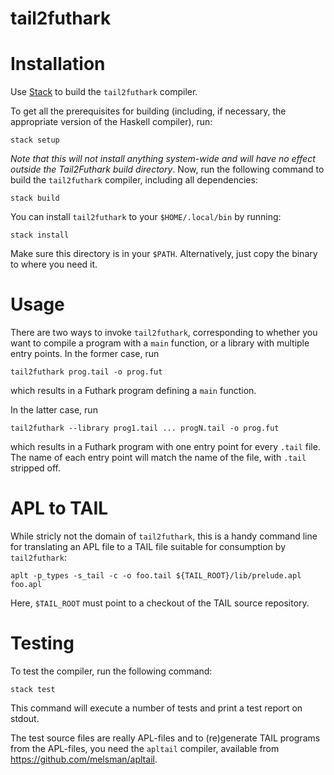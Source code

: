 # tail2futhark


Installation
============

Use [Stack](http://haskellstack.org) to build the `tail2futhark` compiler.

To get all the prerequisites for building (including, if necessary,
the appropriate version of the Haskell compiler), run:

    stack setup

*Note that this will not install anything system-wide and will have no
effect outside the Tail2Futhark build directory*.  Now, run the
following command to build the `tail2futhark` compiler, including all
dependencies:

    stack build

You can install `tail2futhark` to your `$HOME/.local/bin`
by running:

    stack install

Make sure this directory is in your `$PATH`.  Alternatively, just copy
the binary to where you need it.

Usage
=====

There are two ways to invoke `tail2futhark`, corresponding to whether
you want to compile a program with a `main` function, or a library
with multiple entry points.  In the former case, run

    tail2futhark prog.tail -o prog.fut

which results in a Futhark program defining a `main` function.

In the latter case, run

    tail2futhark --library prog1.tail ... progN.tail -o prog.fut

which results in a Futhark program with one entry point for every
`.tail` file.  The name of each entry point will match the name of the
file, with `.tail` stripped off.


APL to TAIL
===========

While stricly not the domain of `tail2futhark`, this is a handy
command line for translating an APL file to a TAIL file suitable for
consumption by `tail2futhark`:

    aplt -p_types -s_tail -c -o foo.tail ${TAIL_ROOT}/lib/prelude.apl foo.apl

Here, `$TAIL_ROOT` must point to a checkout of the TAIL source
repository.

Testing
=======

To test the compiler, run the following command:

    stack test

This command will execute a number of tests and print a test report on
stdout.

The test source files are really APL-files and to (re)generate TAIL
programs from the APL-files, you need the `apltail` compiler,
available from https://github.com/melsman/apltail.
